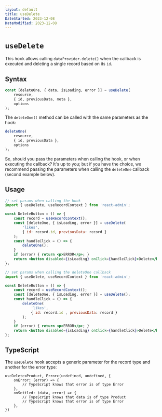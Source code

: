 ```yaml
---
layout: default
title: useDelete
DateStarted: 2023-12-08
DateModified: 2023-12-08
---
```


# `useDelete`

This hook allows calling `dataProvider.delete()` when the callback is executed and deleting a single record based on its `id`.

## Syntax

```jsx
const [deleteOne, { data, isLoading, error }] = useDelete(
    resource,
    { id, previousData, meta },
    options
);
```

The `deleteOne()` method can be called with the same parameters as the hook:

```jsx
deleteOne(
    resource,
    { id, previousData },
    options
);
```

So, should you pass the parameters when calling the hook, or when executing the callback? It's up to you; but if you have the choice, we recommend passing the parameters when calling the `deleteOne` callback (second example below).

## Usage

```jsx
// set params when calling the hook
import { useDelete, useRecordContext } from 'react-admin';

const DeleteButton = () => {
    const record = useRecordContext();
    const [deleteOne, { isLoading, error }] = useDelete(
        'likes',
        { id: record.id, previousData: record }
    );
    const handleClick = () => {
        deleteOne();
    }
    if (error) { return <p>ERROR</p>; }
    return <button disabled={isLoading} onClick={handleClick}>Delete</button>;
};

// set params when calling the deleteOne callback
import { useDelete, useRecordContext } from 'react-admin';

const DeleteButton = () => {
    const record = useRecordContext();
    const [deleteOne, { isLoading, error }] = useDelete();
    const handleClick = () => {
        deleteOne(
            'likes',
            { id: record.id , previousData: record }
        );
    }
    if (error) { return <p>ERROR</p>; }
    return <button disabled={isLoading} onClick={handleClick}>Delete</button>;
};
```

## TypeScript

The `useDelete` hook accepts a generic parameter for the record type and another for the error type:

```tsx
useDelete<Product, Error>(undefined, undefined, {
    onError: (error) => {
        // TypeScript knows that error is of type Error
    },
    onSettled: (data, error) => {
        // TypeScript knows that data is of type Product
        // TypeScript knows that error is of type Error
    },
})
```
